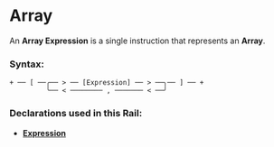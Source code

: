
# Array

An **Array Expression** is a single instruction
that represents an **Array**.

### Syntax:

    + ── [ ──╭── > ── [Expression] ── > ──╮── ] ── +
             ╰── < ──────── , ─────── < ──╯

### Declarations used in this Rail:

- [**Expression**](Expression.md)
